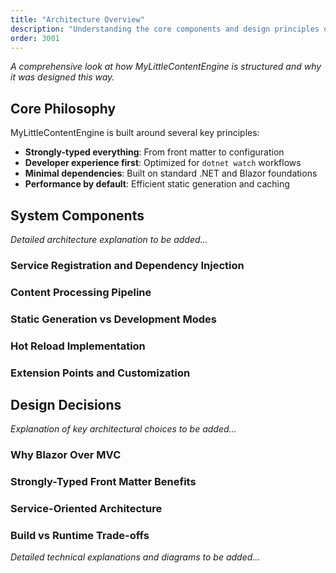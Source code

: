 ```yaml
---
title: "Architecture Overview"
description: "Understanding the core components and design principles of MyLittleContentEngine"
order: 3001
---
```


*A comprehensive look at how MyLittleContentEngine is structured and why it was designed this way.*

## Core Philosophy

MyLittleContentEngine is built around several key principles:
- **Strongly-typed everything**: From front matter to configuration
- **Developer experience first**: Optimized for `dotnet watch` workflows
- **Minimal dependencies**: Built on standard .NET and Blazor foundations
- **Performance by default**: Efficient static generation and caching

## System Components

*Detailed architecture explanation to be added...*

### Service Registration and Dependency Injection
### Content Processing Pipeline
### Static Generation vs Development Modes
### Hot Reload Implementation
### Extension Points and Customization

## Design Decisions

*Explanation of key architectural choices to be added...*

### Why Blazor Over MVC
### Strongly-Typed Front Matter Benefits
### Service-Oriented Architecture
### Build vs Runtime Trade-offs

*Detailed technical explanations and diagrams to be added...*